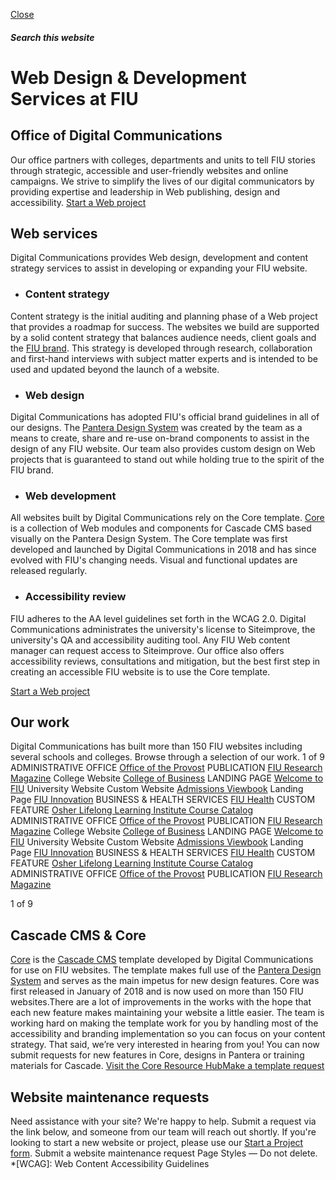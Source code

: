 [ Close ](https://stratcomm.fiu.edu/digital-print/websites/)
##### Search this website
# Web Design & Development Services at FIU
## Office of Digital Communications
Our office partners with colleges, departments and units to tell FIU stories through strategic, accessible and user-friendly websites and online campaigns. We strive to simplify the lives of our digital communicators by providing expertise and leadership in Web publishing, design and accessibility.
[Start a Web project](https://stratcomm.fiu.edu/projects/index.html)
## Web services
Digital Communications provides Web design, development and content strategy services to assist in developing or expanding your FIU website.
  * ### Content strategy
Content strategy is the initial auditing and planning phase of a Web project that provides a roadmap for success.
The websites we build are supported by a solid content strategy that balances audience needs, client goals and the [FIU brand](https://brand.fiu.edu). This strategy is developed through research, collaboration and first-hand interviews with subject matter experts and is intended to be used and updated beyond the launch of a website.
  * ### Web design
Digital Communications has adopted FIU's official brand guidelines in all of our designs. The [Pantera Design System](https://pantera.fiu.edu/) was created by the team as a means to create, share and re-use on-brand components to assist in the design of any FIU website.
Our team also provides custom design on Web projects that is guaranteed to stand out while holding true to the spirit of the FIU brand.
  * ### Web development
All websites built by Digital Communications rely on the Core template. [Core](https://stratcomm.fiu.edu/digital-print/websites/#core) is a collection of Web modules and components for Cascade CMS based visually on the Pantera Design System.
The Core template was first developed and launched by Digital Communications in 2018 and has since evolved with FIU's changing needs. Visual and functional updates are released regularly.
  * ### Accessibility review
FIU adheres to the AA level guidelines set forth in the WCAG 2.0.
Digital Communications administrates the university's license to Siteimprove, the university's QA and accessibility auditing tool. Any FIU Web content manager can request access to Siteimprove. Our office also offers accessibility reviews, consultations and mitigation, but the best first step in creating an accessible FIU website is to use the Core template.


[Start a Web project](https://stratcomm.fiu.edu/projects/index.html)
## Our work
Digital Communications has built more than 150 FIU websites including several schools and colleges. Browse through a selection of our work.
1 of 9
ADMINISTRATIVE OFFICE
[Office of the Provost](https://provost.fiu.edu/)
PUBLICATION
[FIU Research Magazine](https://news.fiu.edu/research-magazine/)
College Website
[College of Business](https://business.fiu.edu/)
LANDING PAGE
[Welcome to FIU](https://welcome.fiu.edu/)
University Website
Custom Website
[Admissions Viewbook](https://admissions.fiu.edu/viewbook/)
Landing Page
[FIU Innovation](https://www.fiu.edu/lp/innovation/)
BUSINESS & HEALTH SERVICES
[FIU Health](https://health.fiu.edu/)
CUSTOM FEATURE
[Osher Lifelong Learning Institute Course Catalog](https://olli.fiu.edu/course-catalog/index.html)
ADMINISTRATIVE OFFICE
[Office of the Provost](https://provost.fiu.edu/)
PUBLICATION
[FIU Research Magazine](https://news.fiu.edu/research-magazine/)
College Website
[College of Business](https://business.fiu.edu/)
LANDING PAGE
[Welcome to FIU](https://welcome.fiu.edu/)
University Website
Custom Website
[Admissions Viewbook](https://admissions.fiu.edu/viewbook/)
Landing Page
[FIU Innovation](https://www.fiu.edu/lp/innovation/)
BUSINESS & HEALTH SERVICES
[FIU Health](https://health.fiu.edu/)
CUSTOM FEATURE
[Osher Lifelong Learning Institute Course Catalog](https://olli.fiu.edu/course-catalog/index.html)
ADMINISTRATIVE OFFICE
[Office of the Provost](https://provost.fiu.edu/)
PUBLICATION
[FIU Research Magazine](https://news.fiu.edu/research-magazine/)


1 of 9
## Cascade CMS & Core
[Core](https://core.fiu.edu) is the [Cascade CMS](https://www.hannonhill.com/products/cascade-cms/index.html) template developed by Digital Communications for use on FIU websites. The template makes full use of the [Pantera Design System](https://pantera.fiu.edu) and serves as the main impetus for new design features. Core was first released in January of 2018 and is now used on more than 150 FIU websites.There are a lot of improvements in the works with the hope that each new feature makes maintaining your website a little easier. The team is working hard on making the template work for you by handling most of the accessibility and branding implementation so you can focus on your content strategy.
That said, we’re very interested in hearing from you! You can now submit requests for new features in Core, designs in Pantera or training materials for Cascade.
[Visit the Core Resource Hub](https://core.fiu.edu)[Make a template request](https://core.fiu.edu/requests/index.html)
## Website maintenance requests
Need assistance with your site? We're happy to help. Submit a request via the link below, and someone from our team will reach out shortly. If you're looking to start a new website or project, please use our [Start a Project form](https://stratcomm.fiu.edu/projects/index.html).
Submit a website maintenance request 
Page Styles — Do not delete.
  *[WCAG]: Web Content Accessibility Guidelines

